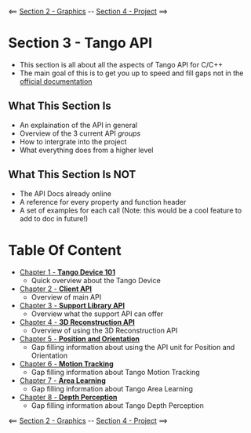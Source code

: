 <== [Section 2 - Graphics](../Section_02_Graphics) -- [Section 4 - Project](../Section_04_Project) ==>

# Section 3 - Tango API
* This section is all about all the aspects of Tango API for C/C++
* The main goal of this is to get you up to speed and fill gaps not in the [official documentation](https://developers.google.com/tango/apis/c/)

## What This Section Is
* An explaination of the API in general
* Overview of the 3 current API *groups*
* How to intergrate into the project
* What everything does from a higher level

## What This Section Is NOT
* The API Docs already online
* A reference for every property and function header
* A set of examples for each call (Note: this would be a cool feature to add to doc in future!)

# Table Of Content
* [Chapter 1 - **Tango Device 101**](./Tutorials/Chapter_01.md)
    * Quick overview about the Tango Device
* [Chapter 2 - **Client API**](./Tutorials/Chapter_02.md)
    * Overview of main API
* [Chapter 3 - **Support Library API**](./Tutorials/Chapter_03.md)
    * Overview what the support API can offer
* [Chapter 4 - **3D Reconstruction API**](./Tutorials/Chapter_04.md)
    * Overview of using the 3D Reconstruction API
* [Chapter 5 - **Position and Orientation**](./Tutorials/Chapter_05.md)
    * Gap filling information about using the API unit for Position and Orientation
* [Chapter 6 - **Motion Tracking**](./Tutorials/Chapter_06.md)
    * Gap filling information about Tango Motion Tracking
* [Chapter 7 - **Area Learning**](./Tutorials/Chapter_07.md)
    * Gap filling information about Tango Area Learning
* [Chapter 8 - **Depth Perception**](./Tutorials/Chapter_08.md)
    * Gap filling information about Tango Depth Perception
    
<== [Section 2 - Graphics](../Section_02_Graphics) -- [Section 4 - Project](../Section_04_Project) ==>